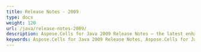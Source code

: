 ```yaml
---
title: Release Notes - 2009
type: docs
weight: 120
url: /java/release-notes-2009/
description: Aspose.Cells for Java 2009 Release Notes – the latest enhancements, new features, and fixes.
keywords: Aspose.Cells for Java 2009 Release Notes, Aspose.Cells for Java 2009 updates and fixes
---
```



